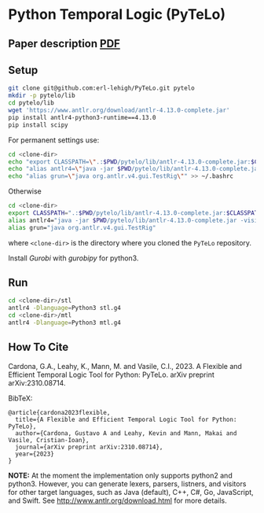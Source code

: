 # Python Temporal Logic (PyTeLo)

## Paper description [PDF](https://arxiv.org/pdf/2310.08714)

Setup
-----

```bash
git clone git@github.com:erl-lehigh/PyTeLo.git pytelo
mkdir -p pytelo/lib
cd pytelo/lib
wget 'https://www.antlr.org/download/antlr-4.13.0-complete.jar'
pip install antlr4-python3-runtime==4.13.0
pip install scipy
```

For permanent settings use:

```bash
cd <clone-dir>
echo "export CLASSPATH=\".:$PWD/pytelo/lib/antlr-4.13.0-complete.jar:$CLASSPATH\"" >> ~/.bashrc
echo "alias antlr4=\"java -jar $PWD/pytelo/lib/antlr-4.13.0-complete.jar -visitor\"" >> ~/.bashrc
echo "alias grun=\"java org.antlr.v4.gui.TestRig\"" >> ~/.bashrc
```

Otherwise

```bash
cd <clone-dir>
export CLASSPATH=".:$PWD/pytelo/lib/antlr-4.13.0-complete.jar:$CLASSPATH"
alias antlr4="java -jar $PWD/pytelo/lib/antlr-4.13.0-complete.jar -visitor"
alias grun="java org.antlr.v4.gui.TestRig"
```

where `<clone-dir>` is the directory where you cloned the `PyTeLo` repository.

Install *Gurobi* with *gurobipy* for python3.


Run
---

```bash
cd <clone-dir>/stl
antlr4 -Dlanguage=Python3 stl.g4
cd <clone-dir>/mtl
antlr4 -Dlanguage=Python3 mtl.g4
```
## How To Cite
Cardona, G.A., Leahy, K., Mann, M. and Vasile, C.I., 2023. A Flexible and Efficient Temporal Logic Tool for Python: PyTeLo. arXiv preprint arXiv:2310.08714.

BibTeX:
```
@article{cardona2023flexible,
  title={A Flexible and Efficient Temporal Logic Tool for Python: PyTeLo},
  author={Cardona, Gustavo A and Leahy, Kevin and Mann, Makai and Vasile, Cristian-Ioan},
  journal={arXiv preprint arXiv:2310.08714},
  year={2023}
}
```

**NOTE:** At the moment the implementation only supports python2 and python3. However, you
can generate lexers, parsers, listners, and visitors for other target languages,
such as Java (default), C++, C#, Go, JavaScript, and Swift.
See http://www.antlr.org/download.html for more details.
